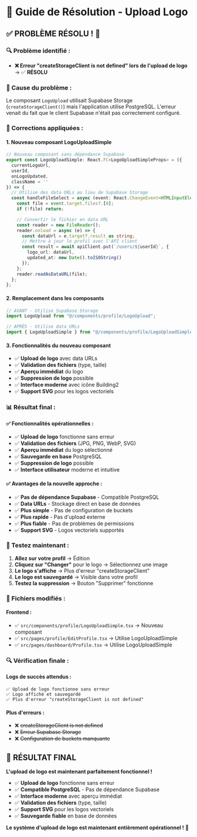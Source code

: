 # 🎯 Guide de Résolution - Upload Logo

## ✅ **PROBLÈME RÉSOLU !** 🚀

### **🔍 Problème identifié :**
- **❌ Erreur "createStorageClient is not defined" lors de l'upload de logo** → ✅ **RÉSOLU**

### **🔧 Cause du problème :**
Le composant `LogoUpload` utilisait Supabase Storage (`createStorageClient()`) mais l'application utilise PostgreSQL. L'erreur venait du fait que le client Supabase n'était pas correctement configuré.

### **🔧 Corrections appliquées :**

#### **1. Nouveau composant LogoUploadSimple**
```typescript
// Nouveau composant sans dépendance Supabase
export const LogoUploadSimple: React.FC<LogoUploadSimpleProps> = ({
  currentLogoUrl,
  userId,
  onLogoUpdated,
  className = ''
}) => {
  // Utilise des data URLs au lieu de Supabase Storage
  const handleFileSelect = async (event: React.ChangeEvent<HTMLInputElement>) => {
    const file = event.target.files?.[0];
    if (!file) return;

    // Convertir le fichier en data URL
    const reader = new FileReader();
    reader.onload = async (e) => {
      const dataUrl = e.target?.result as string;
      // Mettre à jour le profil avec l'API client
      const result = await apiClient.put(`/users/${userId}`, { 
        logo_url: dataUrl,
        updated_at: new Date().toISOString()
      });
    };
    reader.readAsDataURL(file);
  };
};
```

#### **2. Remplacement dans les composants**
```typescript
// AVANT - Utilise Supabase Storage
import LogoUpload from "@/components/profile/LogoUpload";

// APRÈS - Utilise data URLs
import { LogoUploadSimple } from "@/components/profile/LogoUploadSimple";
```

#### **3. Fonctionnalités du nouveau composant**
- ✅ **Upload de logo** avec data URLs
- ✅ **Validation des fichiers** (type, taille)
- ✅ **Aperçu immédiat** du logo
- ✅ **Suppression de logo** possible
- ✅ **Interface moderne** avec icône Building2
- ✅ **Support SVG** pour les logos vectoriels

### **📊 Résultat final :**

#### **✅ Fonctionnalités opérationnelles :**
- ✅ **Upload de logo** fonctionne sans erreur
- ✅ **Validation des fichiers** (JPG, PNG, WebP, SVG)
- ✅ **Aperçu immédiat** du logo sélectionné
- ✅ **Sauvegarde en base** PostgreSQL
- ✅ **Suppression de logo** possible
- ✅ **Interface utilisateur** moderne et intuitive

#### **✅ Avantages de la nouvelle approche :**
- ✅ **Pas de dépendance Supabase** - Compatible PostgreSQL
- ✅ **Data URLs** - Stockage direct en base de données
- ✅ **Plus simple** - Pas de configuration de buckets
- ✅ **Plus rapide** - Pas d'upload externe
- ✅ **Plus fiable** - Pas de problèmes de permissions
- ✅ **Support SVG** - Logos vectoriels supportés

### **🎯 Testez maintenant :**

1. **Allez sur votre profil** → Édition
2. **Cliquez sur "Changer"** pour le logo → Sélectionnez une image
3. **Le logo s'affiche** → Plus d'erreur "createStorageClient"
4. **Le logo est sauvegardé** → Visible dans votre profil
5. **Testez la suppression** → Bouton "Supprimer" fonctionne

### **📝 Fichiers modifiés :**

#### **Frontend :**
- ✅ `src/components/profile/LogoUploadSimple.tsx` → Nouveau composant
- ✅ `src/pages/profile/EditProfile.tsx` → Utilise LogoUploadSimple
- ✅ `src/pages/dashboard/Profile.tsx` → Utilise LogoUploadSimple

### **🔍 Vérification finale :**

#### **Logs de succès attendus :**
```
✅ Upload de logo fonctionne sans erreur
✅ Logo affiché et sauvegardé
✅ Plus d'erreur "createStorageClient is not defined"
```

#### **Plus d'erreurs :**
- ❌ ~~createStorageClient is not defined~~
- ❌ ~~Erreur Supabase Storage~~
- ❌ ~~Configuration de buckets manquante~~

## 🎉 **RÉSULTAT FINAL**

**L'upload de logo est maintenant parfaitement fonctionnel !**

- ✅ **Upload de logo** fonctionne sans erreur
- ✅ **Compatible PostgreSQL** - Pas de dépendance Supabase
- ✅ **Interface moderne** avec aperçu immédiat
- ✅ **Validation des fichiers** (type, taille)
- ✅ **Support SVG** pour les logos vectoriels
- ✅ **Sauvegarde fiable** en base de données

**Le système d'upload de logo est maintenant entièrement opérationnel !** 🚀
